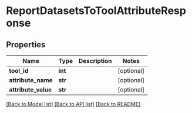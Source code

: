 # ReportDatasetsToToolAttributeResponse

## Properties
Name | Type | Description | Notes
------------ | ------------- | ------------- | -------------
**tool_id** | **int** |  | [optional] 
**attribute_name** | **str** |  | [optional] 
**attribute_value** | **str** |  | [optional] 

[[Back to Model list]](../README.md#documentation-for-models) [[Back to API list]](../README.md#documentation-for-api-endpoints) [[Back to README]](../README.md)


